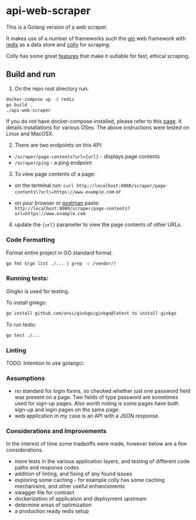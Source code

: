 # api-web-scraper

This is a Golang version of a web scraper. 

It makes use of a number of frameworks such the [gin](https://github.com/gin-gonic/gin) web framework with [redis](https://redis.io/) as a data store and [colly](https://github.com/gocolly/colly) for scraping.

Colly has some great [features](https://github.com/gocolly/colly#features) that make it suitable for fast, ethical scraping.

## Build and run

1. On the repo root directory run:

```bash
docker-compose up -d redis
go build .
./api-web-scraper
```

If you do not have docker-compose installed, please refer to this [page](https://docs.docker.com/compose/install/). It details installations for various OSes. The above instructions were tested on Linux and MacOSX.

2. There are two endpoints on this API:

* `/scraper/page-contents?url={url}` - displays page contents
* `/scraper/ping` - a ping endpoint


3. To view page contents of a page:

  * on the terminal run: `curl http://localhost:8080/scraper/page-contents\?url\=https://www.example.com` or

  * on your browser or [postman](https://www.postman.com/) paste: `http://localhost:8080/scraper/page-contents?url=https://www.example.com`

4. update the `{url}` parameter to view the page contents of other URLs.

### Code Formatting

Format entire project in GO standard format.

```bash
go fmt $(go list ./... | grep -v /vendor/)
```

### Running tests:

Gingko is used for testing. 

To install ginkgo: 

```bash
go install github.com/onsi/ginkgo/ginkgo@latest to install ginkgo
```

To run tests: 

```bash
go test ./...
```

### Linting

TODO. Intention to use golangci.

### Assumptions

* no standard for login forms, so checked whether just one password field was present on a page. Two fields of type password are sometimes used for sign-up pages. Also worth noting is some pages have both sign-up and login pages on the same page.
* web application in my case is an API with a JSON response.

### Considerations and Improvements

In the interest of time some tradeoffs were made, however below are a few considerations.

* more tests in the various application layers, and testing of different code paths and response codes
* addition of linting, and fixing of any found issues
* exploring some caching - for example colly has some caching mechanisms, and other useful enhancements
* swagger file for contract
* dockerization of application and deployment upstream
* determine areas of optimization
* a production ready redis setup
